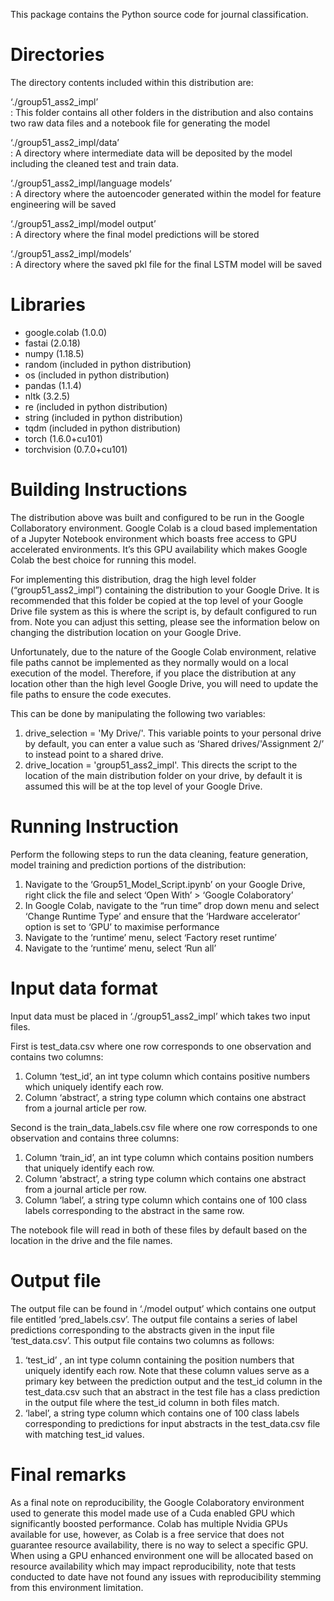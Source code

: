 This package contains the Python source code for journal classification.

# Directories

The directory contents included within this distribution are:

‘./group51_ass2_impl’	
: This folder contains all other folders in the distribution and also contains two raw data files and a notebook file for generating the model

‘./group51_ass2_impl/data’		
: A directory where intermediate data will be deposited by the model including the cleaned test and train data.

‘./group51_ass2_impl/language models’		
: A directory where the autoencoder generated within the model for feature engineering will be saved

‘./group51_ass2_impl/model output’	
: A directory where the final model predictions will be stored

‘./group51_ass2_impl/models’	
: A directory where the saved pkl file for the final LSTM model will be saved

# Libraries

- google.colab (1.0.0)
- fastai (2.0.18)
- numpy (1.18.5)
- random (included in python distribution)
- os (included in python distribution)
- pandas (1.1.4)
- nltk (3.2.5)
- re (included in python distribution)
- string (included in python distribution)
- tqdm (included in python distribution)
- torch (1.6.0+cu101)
- torchvision (0.7.0+cu101)

# Building Instructions

The distribution above was built and configured to be run in the Google Collaboratory environment. Google Colab is a cloud based implementation of a Jupyter Notebook environment which boasts free access to GPU accelerated environments. It’s this GPU availability which makes Google Colab the best choice for running this model.

For implementing this distribution, drag the high level folder (“group51_ass2_impl”) containing the distribution to your Google Drive. It is recommended that this folder be copied at the top level of your Google Drive file system as this is where the script is, by default configured to run from. Note you can adjust this setting, please see the information below on changing the distribution location on your Google Drive.

Unfortunately, due to the nature of the Google Colab environment, relative file paths cannot be implemented as they normally would on a local execution of the model. Therefore, if you place the distribution at any location other than the high level Google Drive, you will need to update the file paths to ensure the code executes.

This can be done by manipulating the following two variables:
1.	drive_selection = 'My Drive/'. This variable points to your personal drive by default, you can enter a value such as ‘Shared drives/'Assignment 2/’ to instead point to a shared drive.
2.	drive_location = 'group51_ass2_impl'. This directs the script to the location of the main distribution folder on your drive, by default it is assumed this will be at the top level of your Google Drive.

# Running Instruction

Perform the following steps to run the data cleaning, feature generation, model training and prediction portions of the distribution:
1.	Navigate to the ‘Group51_Model_Script.ipynb’ on your Google Drive, right click the file and select ‘Open With’ > ‘Google Colaboratory’
2.	In Google Colab, navigate to the “run time” drop down menu and select ‘Change Runtime Type’ and ensure that the ‘Hardware accelerator’ option is set to ‘GPU’ to maximise performance
3.	Navigate to the ‘runtime’ menu, select ‘Factory reset runtime’
4.	Navigate to the ‘runtime’ menu, select ‘Run all’

# Input data format

Input data must be placed in ‘./group51_ass2_impl’ which takes two input files.

First is test_data.csv where one row corresponds to one observation and contains two columns:
1.	Column ‘test_id’, an int type column which contains positive numbers which uniquely identify each row.
2.	Column ‘abstract’, a string type column which contains one abstract from a journal article per row.

Second is the train_data_labels.csv file where one row corresponds to one observation and contains three columns:
1.	Column ‘train_id’, an int type column which contains position numbers that uniquely identify each row.
2.	Column ‘abstract’, a string type column which contains one abstract from a journal article per row.
3.	Column ‘label’, a string type column which contains one of 100 class labels corresponding to the abstract in the same row.

The notebook file will read in both of these files by default based on the location in the drive and the file names.

# Output file

The output file can be found in ‘./model output’ which contains one output file entitled ‘pred_labels.csv’. The output file contains a series of label predictions corresponding to the abstracts given in the input file ‘test_data.csv’. This output file contains two columns as follows:
1.	‘test_id’ , an int type column containing the position numbers that uniquely identify each row. Note that these column values serve as a primary key between the prediction output and the test_id column in the test_data.csv such that an abstract in the test file has a class prediction in the output file where the test_id column in both files match.
2.	‘label’, a string type column which contains one of 100 class labels corresponding to predictions for input abstracts in the test_data.csv file with matching test_id values.  

# Final remarks

As a final note on reproducibility, the Google Colaboratory environment used to generate this model made use of a Cuda enabled GPU which significantly boosted performance. Colab has multiple Nvidia GPUs available for use, however, as Colab is a free service that does not guarantee resource availability, there is no way to select a specific GPU. When using a GPU enhanced environment one will be allocated based on resource availability which may impact reproducibility, note that tests conducted to date have not found any issues with reproducibility stemming from this environment limitation. 
